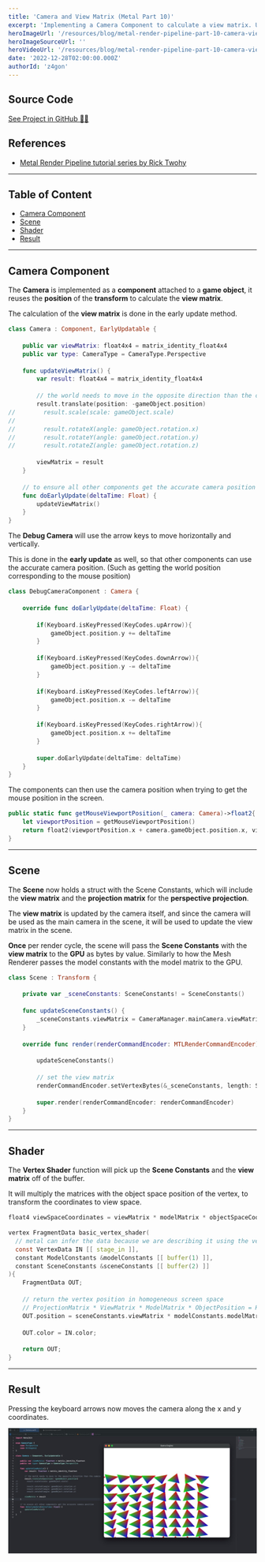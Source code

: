 ```yaml
---
title: 'Camera and View Matrix (Metal Part 10)'
excerpt: 'Implementing a Camera Component to calculate a view matrix. Updating the view matrix and passing it down to the GPU. Using the view matrix during the vertex shader function to transform the vertex coordinates to view space.'
heroImageUrl: '/resources/blog/metal-render-pipeline-part-10-camera-view-matrix/cover.jpg'
heroImageSourceUrl: ''
heroVideoUrl: '/resources/blog/metal-render-pipeline-part-10-camera-view-matrix/1.mp4'
date: '2022-12-28T02:00:00.000Z'
authorId: 'z4gon'
---
```


## Source Code

[See Project in GitHub 👩‍💻](https://github.com/z4gon/metal-render-pipeline)

## References

- [Metal Render Pipeline tutorial series by Rick Twohy](https://www.youtube.com/playlist?list=PLEXt1-oJUa4BVgjZt9tK2MhV_DW7PVDsg)

---

## Table of Content

- [Camera Component](#camera-component)
- [Scene](#scene)
- [Shader](#shader)
- [Result](#result)

---

## Camera Component

The **Camera** is implemented as a **component** attached to a **game object**, it reuses the **position** of the **transform** to calculate the **view matrix**.

The calculation of the **view matrix** is done in the early update method.

```swift
class Camera : Component, EarlyUpdatable {

    public var viewMatrix: float4x4 = matrix_identity_float4x4
    public var type: CameraType = CameraType.Perspective

    func updateViewMatrix() {
        var result: float4x4 = matrix_identity_float4x4

        // the world needs to move in the opposite direction than the camera
        result.translate(position: -gameObject.position)
//        result.scale(scale: gameObject.scale)
//
//        result.rotateX(angle: gameObject.rotation.x)
//        result.rotateY(angle: gameObject.rotation.y)
//        result.rotateZ(angle: gameObject.rotation.z)

        viewMatrix = result
    }

    // to ensure all other components get the accurate camera position
    func doEarlyUpdate(deltaTime: Float) {
        updateViewMatrix()
    }
}
```

The **Debug Camera** will use the arrow keys to move horizontally and vertically.

This is done in the **early update** as well, so that other components can use the accurate camera position. (Such as getting the world position corresponding to the mouse position)

```swift
class DebugCameraComponent : Camera {

    override func doEarlyUpdate(deltaTime: Float) {

        if(Keyboard.isKeyPressed(KeyCodes.upArrow)){
            gameObject.position.y += deltaTime
        }

        if(Keyboard.isKeyPressed(KeyCodes.downArrow)){
            gameObject.position.y -= deltaTime
        }

        if(Keyboard.isKeyPressed(KeyCodes.leftArrow)){
            gameObject.position.x -= deltaTime
        }

        if(Keyboard.isKeyPressed(KeyCodes.rightArrow)){
            gameObject.position.x += deltaTime
        }

        super.doEarlyUpdate(deltaTime: deltaTime)
    }
}
```

The components can then use the camera position when trying to get the mouse position in the screen.

```swift
public static func getMouseViewportPosition(_ camera: Camera)->float2{
    let viewportPosition = getMouseViewportPosition()
    return float2(viewportPosition.x + camera.gameObject.position.x, viewportPosition.y + camera.gameObject.position.y)
}
```

---

## Scene

The **Scene** now holds a struct with the Scene Constants, which will include the **view matrix** and the **projection matrix** for the **perspective projection**.

The **view matrix** is updated by the camera itself, and since the camera will be used as the main camera in the scene, it will be used to update the view matrix in the scene.

**Once** per render cycle, the scene will pass the **Scene Constants** with the **view matrix** to the **GPU** as bytes by value. Similarly to how the Mesh Renderer passes the model constants with the model matrix to the GPU.

```swift
class Scene : Transform {

    private var _sceneConstants: SceneConstants! = SceneConstants()

    func updateSceneConstants() {
        _sceneConstants.viewMatrix = CameraManager.mainCamera.viewMatrix
    }

    override func render(renderCommandEncoder: MTLRenderCommandEncoder) {

        updateSceneConstants()

        // set the view matrix
        renderCommandEncoder.setVertexBytes(&_sceneConstants, length: SceneConstants.stride, index: 2)

        super.render(renderCommandEncoder: renderCommandEncoder)
    }
}
```

---

## Shader

The **Vertex Shader** function will pick up the **Scene Constants** and the **view matrix** off of the buffer.

It will multiply the matrices with the object space position of the vertex, to transform the coordinates to view space.

```c
float4 viewSpaceCoordinates = viewMatrix * modelMatrix * objectSpaceCoordinates
```

```c
vertex FragmentData basic_vertex_shader(
  // metal can infer the data because we are describing it using the vertex descriptor
  const VertexData IN [[ stage_in ]],
  constant ModelConstants &modelConstants [[ buffer(1) ]],
  constant SceneConstants &sceneConstants [[ buffer(2) ]]
){
    FragmentData OUT;

    // return the vertex position in homogeneous screen space
    // ProjectionMatrix * ViewMatrix * ModelMatrix * ObjectPosition = HSCPosition
    OUT.position = sceneConstants.viewMatrix * modelConstants.modelMatrix * float4(IN.position, 1);

    OUT.color = IN.color;

    return OUT;
}
```

---

## Result

Pressing the keyboard arrows now moves the camera along the x and y coordinates.

![Picture](/resources/blog/metal-render-pipeline-part-10-camera-view-matrix/cover.jpg)
